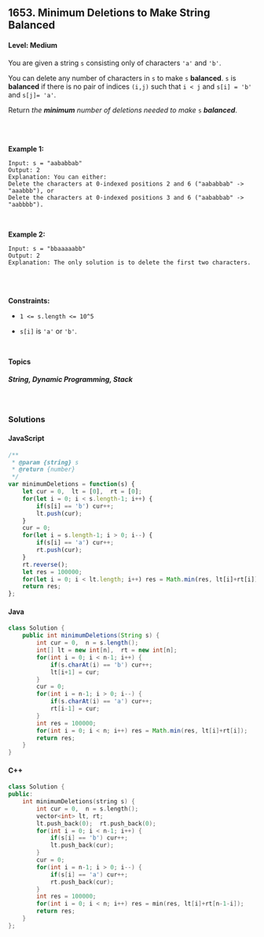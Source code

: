 ## 1653. Minimum Deletions to Make String Balanced
#### Level: Medium


You are given a string `s` consisting only of characters `'a'` and `'b'`​​​​.

You can delete any number of characters in `s` to make `s` **balanced**. `s` is **balanced** if there is no pair of indices `(i,j)` such that `i < j` and `s[i] = 'b'` and `s[j]= 'a'`.

Return *the **minimum** number of deletions needed to make* `s` ***balanced***.

<br><br>


**Example 1:** 

<!-- <img src="https://assets.leetcode.com/uploads/2020/01/09/sample_1_1684.png" width="560px"/>  <br>   -->

```
Input: s = "aababbab"
Output: 2
Explanation: You can either:
Delete the characters at 0-indexed positions 2 and 6 ("aababbab" -> "aaabbb"), or
Delete the characters at 0-indexed positions 3 and 6 ("aababbab" -> "aabbbb").
```

<br> 


**Example 2:**

<!-- <img src="https://assets.leetcode.com/uploads/2020/01/09/sample_2_1684.png" width="420px"/>  <br>   -->

```
Input: s = "bbaaaaabb"
Output: 2
Explanation: The only solution is to delete the first two characters.
```

<br>


<!-- **Example 3:**

<!-- <img src="https://assets.leetcode.com/uploads/2020/01/15/sample_3_1684.png" width="540px"/>  <br>

```
Input, Output, Explanation
```

<br>     -->


<br>

**Constraints:**

- `1 <= s.length <= 10^5`

- `s[i]` is `'a'` or `'b'`​​.  


<br>

**Topics** 

##### String, Dynamic Programming, Stack


<br>

### Solutions

#### JavaScript
```javascript
/**
 * @param {string} s
 * @return {number}
 */
var minimumDeletions = function(s) {
    let cur = 0,  lt = [0],  rt = [0];
    for(let i = 0; i < s.length-1; i++) {
        if(s[i] == 'b') cur++;   
        lt.push(cur);
    } 
    cur = 0;
    for(let i = s.length-1; i > 0; i--) {
        if(s[i] == 'a') cur++;
        rt.push(cur);
    }
    rt.reverse();
    let res = 100000;
    for(let i = 0; i < lt.length; i++) res = Math.min(res, lt[i]+rt[i]);
    return res;
};
```

#### Java
```java
class Solution {
    public int minimumDeletions(String s) {
        int cur = 0,  n = s.length();
        int[] lt = new int[n],  rt = new int[n];
        for(int i = 0; i < n-1; i++) {
            if(s.charAt(i) == 'b') cur++;   
            lt[i+1] = cur;
        } 
        cur = 0;
        for(int i = n-1; i > 0; i--) {
            if(s.charAt(i) == 'a') cur++;
            rt[i-1] = cur;
        }
        int res = 100000;
        for(int i = 0; i < n; i++) res = Math.min(res, lt[i]+rt[i]);
        return res;
    }
}
```

#### C++
```c++
class Solution {
public:
    int minimumDeletions(string s) {
        int cur = 0,  n = s.length();
        vector<int> lt, rt;
        lt.push_back(0);  rt.push_back(0);
        for(int i = 0; i < n-1; i++) {
            if(s[i] == 'b') cur++;   
            lt.push_back(cur);
        } 
        cur = 0;
        for(int i = n-1; i > 0; i--) {
            if(s[i] == 'a') cur++;
            rt.push_back(cur);
        }
        int res = 100000;
        for(int i = 0; i < n; i++) res = min(res, lt[i]+rt[n-1-i]);
        return res;
    }
};
```